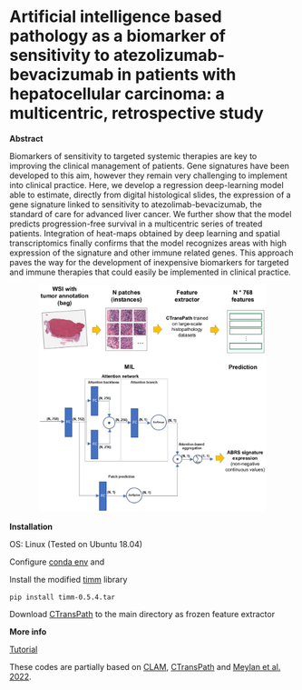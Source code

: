 # Artificial intelligence based pathology as a biomarker of sensitivity to atezolizumab-bevacizumab in patients with hepatocellular carcinoma: a multicentric, retrospective study

**Abstract**

Biomarkers of sensitivity to targeted systemic therapies are key to improving the clinical management of patients. Gene signatures have been developed to this aim, however they remain very challenging to implement into clinical practice. Here, we develop a regression deep-learning model able to estimate, directly from digital histological slides, the expression of a gene signature linked to sensitivity to atezolimab-bevacizumab, the standard of care for advanced liver cancer. We further show that the model predicts progression-free survival in a multicentric series of treated patients. Integration of heat-maps obtained by deep learning and spatial transcriptomics finally confirms that the model recognizes areas with high expression of the signature and other immune related genes. This approach paves the way for the development of inexpensive biomarkers for targeted and immune therapies that could easily be implemented in clinical practice. 

<p align="center">
  <img src="docs/workflow.png" width="400px" align="below" />
</p>

**Installation**

OS: Linux (Tested on Ubuntu 18.04) 

Configure [conda env](docs/ABRS-P.yml) and 

Install the modified [timm](https://drive.google.com/file/d/1JV7aj9rKqGedXY1TdDfi3dP07022hcgZ/view?usp=sharing) library
```bash
pip install timm-0.5.4.tar
```

Download [CTransPath](https://drive.google.com/file/d/1DoDx_70_TLj98gTf6YTXnu4tFhsFocDX/view?usp=sharing) to the main directory as frozen feature extractor


**More info**

[Tutorial](docs/tutorial.md)


These codes are partially based on [CLAM](https://github.com/mahmoodlab/CLAM), [CTransPath](https://github.com/Xiyue-Wang/TransPath) and [Meylan et al. 2022](https://github.com/maximemeylan/Meylan_et_al_2022).

